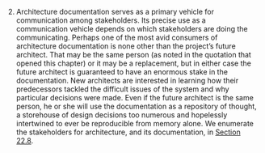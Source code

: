 2.  Architecture documentation serves as a primary vehicle for communication among stakeholders. Its precise use as a communication vehicle depends on which stakeholders are doing the communicating. Perhaps one of the most avid consumers of architecture documentation is none other than the project’s future architect. That may be the same person (as noted in the quotation that opened this chapter) or it may be a replacement, but in either case the future architect is guaranteed to have an enormous stake in the documentation. New architects are interested in learning how their predecessors tackled the difficult issues of the system and why particular decisions were made. Even if the future architect is the same person, he or she will use the documentation as a repository of thought, a storehouse of design decisions too numerous and hopelessly intertwined to ever be reproducible from memory alone. We enumerate the stakeholders for architecture, and its documentation, in [Section 22.8](ch22.xhtml#ch22lev1sec8).